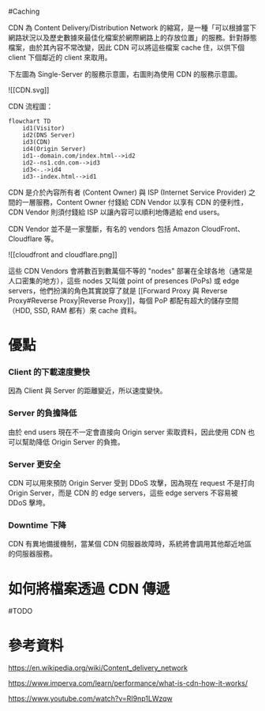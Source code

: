 #Caching

CDN 為 Content Delivery/Distribution Network 的縮寫，是一種「可以根據當下網路狀況以及歷史數據來最佳化檔案於網際網路上的存放位置」的服務。針對靜態檔案，由於其內容不常改變，因此 CDN 可以將這些檔案 cache 住，以供下個 client 下個鄰近的 client 來取用。

下左圖為 Single-Server 的服務示意圖，右圖則為使用 CDN 的服務示意圖。

![[CDN.svg]]

CDN 流程圖：

```mermaid
flowchart TD
    id1(Visitor)
    id2(DNS Server)
    id3(CDN)
    id4(Origin Server)
    id1--domain.com/index.html-->id2
    id2--ns1.cdn.com-->id3
    id3<-.->id4
    id3--index.html-->id1
```

CDN 是介於內容所有者 (Content Owner) 與 ISP (Internet Service Provider) 之間的一層服務，Content Owner 付錢給 CDN Vendor 以享有 CDN 的便利性，CDN Vendor 則須付錢給 ISP 以讓內容可以順利地傳遞給 end users。

CDN Vendor 並不是一家壟斷，有名的 vendors 包括 Amazon CloudFront、Cloudflare 等。

![[cloudfront and cloudflare.png]]

這些 CDN Vendors 會將數百到數萬個不等的 "nodes" 部署在全球各地（通常是人口密集的地方），這些 nodes 又叫做 point of presences (PoPs) 或 edge servers，他們扮演的角色其實說穿了就是 [[Forward Proxy 與 Reverse Proxy#Reverse Proxy|Reverse Proxy]]，每個 PoP 都配有超大的儲存空間（HDD, SSD, RAM 都有）來 cache 資料。

# 優點

### Client 的下載速度變快

因為 Client 與 Server 的距離變近，所以速度變快。

### Server 的負擔降低

由於 end users 現在不一定會直接向 Origin server 索取資料，因此使用 CDN 也可以幫助降低 Origin Server 的負擔。

### Server 更安全

CDN 可以用來預防 Origin Server 受到 DDoS 攻擊，因為現在 request 不是打向 Origin Server，而是 CDN 的 edge servers，這些 edge servers 不容易被 DDoS 擊垮。

### Downtime 下降

CDN 有異地備援機制，當某個 CDN 伺服器故障時，系統將會調用其他鄰近地區的伺服器服務。

# 如何將檔案透過 CDN 傳遞

#TODO

# 參考資料

<https://en.wikipedia.org/wiki/Content_delivery_network>

<https://www.imperva.com/learn/performance/what-is-cdn-how-it-works/>

<https://www.youtube.com/watch?v=RI9np1LWzqw>
